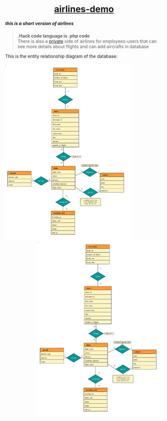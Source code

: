<a href="https://airlines-demo-version.herokuapp.com/"><h1 align="center">airlines-demo</h1></a>

<h5>this is a short version of airlines</h5>

><b>.Hack code language is .php code</b><br>
There is also a <a color="red" href="https://airlines-demo-version.herokuapp.com/private.php">private</a> side of airlines for employees-users that can see more details about flights and can add aircrafts in database


<p align="left">This is the entity relationship diagram of the database:</p>
<img align="left" width="400" src="https://raw.githubusercontent.com/MariosChartsias/Airlines-demo/main/images/ER%20diagram%20copy.jpg"/>
<img align="right" width="400" src="https://raw.githubusercontent.com/MariosChartsias/Airlines-demo/main/images/ER%20diagram%20copy.jpg"/>

